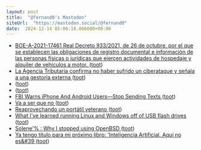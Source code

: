 ```yaml
---
layout: post
title:  "@fernand0's Mastodon"
siteUrl:  "https://mastodon.social/@fernand0"
date:  2024-12-14 05:06:18.066000+00:00
---
```

*  [BOE-A-2021-17461 Real Decreto 933/2021, de 26 de octubre, por el que se establecen las obligaciones de registro documental e información de las personas físicas o jurídicas que ejercen actividades de hospedaje y alquiler de vehículos a motor. ](https://www.boe.es/diario_boe/txt.php?id=BOE-A-2021-1746) ([toot](https://mastodon.social/@fernand0/113649436463267918))
*  [La Agencia Tributaria confirma no haber sufrido un ciberataque y señala a una gestoría externa ](https://www.elconfidencial.com/tecnologia/2024-12-04/agencia-tributaria-trinity-ransomware-ciberataque-gestoria_4017476) ([toot](https://mastodon.social/@fernand0/113648769002200729))
*  [ ](https://masto.es/@DanielSanz) ([toot](https://mastodon.social/@fernand0/113648086059362432))
*  [ ](https://masto.es/@DanielSanz) ([toot](https://mastodon.social/@fernand0/113647061208512911))
*  [FBI Warns iPhone And Android Users—Stop Sending Texts ](https://www.forbes.com/sites/zakdoffman/2024/12/05/fbi-warns-iphone-and-android-users-stop-sending-texts) ([toot](https://mastodon.social/@fernand0/113647006300659811))
*  [Va a ser que no ](https://avecesunafoto.wordpress.com/2024/12/13/va-a-ser-que-no) ([toot](https://mastodon.social/@fernand0/113646996846946741))
*  [Reaprovechando un portátil veterano ](https://changlonet.com/blog/reaprovechando-un-porttil-veterano) ([toot](https://mastodon.social/@fernand0/113646751805323991))
*  [What I've learned running Linux and Windows off of USB flash drives ](https://ounapuu.ee/posts/2024/12/02/linux-on-usb) ([toot](https://mastodon.social/@fernand0/113646543804538667))
*  [Solene'% : Why I stopped using OpenBSD ](https://dataswamp.org/~solene/2024-11-15-why-i-stopped-using-openbsd.htm) ([toot](https://mastodon.social/@fernand0/113646274566495715))
*  [Ya tengo título para mi próximo libro: &#39;Inteligencia Artificial. Aquí no es&#39 ](https://mastodon.social/@fernand0/113645818676118766) ([toot](https://mastodon.social/@fernand0/113645818676118766))
